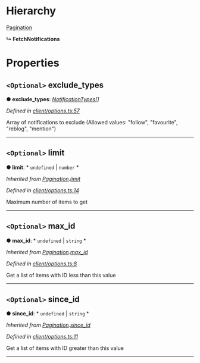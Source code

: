 

# Hierarchy

 [Pagination](_client_options_.pagination.md)

**↳ FetchNotifications**

# Properties

<a id="exclude_types"></a>

## `<Optional>` exclude_types

**● exclude_types**: *[NotificationTypes](../modules/_entities_notification_.md#notificationtypes)[]*

*Defined in [client/options.ts:57](https://github.com/lagunehq/core/blob/ae202cb/src/client/options.ts#L57)*

Array of notifications to exclude (Allowed values: "follow", "favourite", "reblog", "mention")

___
<a id="limit"></a>

## `<Optional>` limit

**● limit**: * `undefined` &#124; `number`
*

*Inherited from [Pagination](_client_options_.pagination.md).[limit](_client_options_.pagination.md#limit)*

*Defined in [client/options.ts:14](https://github.com/lagunehq/core/blob/ae202cb/src/client/options.ts#L14)*

Maximum number of items to get

___
<a id="max_id"></a>

## `<Optional>` max_id

**● max_id**: * `undefined` &#124; `string`
*

*Inherited from [Pagination](_client_options_.pagination.md).[max_id](_client_options_.pagination.md#max_id)*

*Defined in [client/options.ts:8](https://github.com/lagunehq/core/blob/ae202cb/src/client/options.ts#L8)*

Get a list of items with ID less than this value

___
<a id="since_id"></a>

## `<Optional>` since_id

**● since_id**: * `undefined` &#124; `string`
*

*Inherited from [Pagination](_client_options_.pagination.md).[since_id](_client_options_.pagination.md#since_id)*

*Defined in [client/options.ts:11](https://github.com/lagunehq/core/blob/ae202cb/src/client/options.ts#L11)*

Get a list of items with ID greater than this value

___


